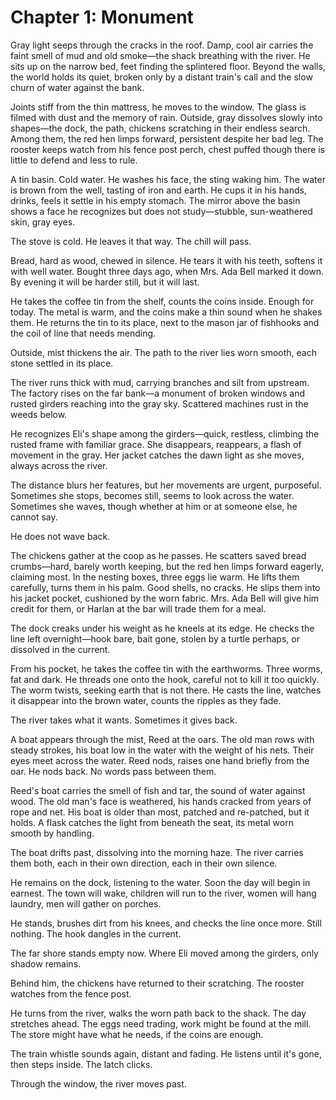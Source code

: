# Chapter 1: Monument

Gray light seeps through the cracks in the roof. Damp, cool air carries the faint smell of mud and old smoke—the shack breathing with the river. He sits up on the narrow bed, feet finding the splintered floor. Beyond the walls, the world holds its quiet, broken only by a distant train's call and the slow churn of water against the bank.

Joints stiff from the thin mattress, he moves to the window. The glass is filmed with dust and the memory of rain. Outside, gray dissolves slowly into shapes—the dock, the path, chickens scratching in their endless search. Among them, the red hen limps forward, persistent despite her bad leg. The rooster keeps watch from his fence post perch, chest puffed though there is little to defend and less to rule.

A tin basin. Cold water. He washes his face, the sting waking him. The water is brown from the well, tasting of iron and earth. He cups it in his hands, drinks, feels it settle in his empty stomach. The mirror above the basin shows a face he recognizes but does not study—stubble, sun-weathered skin, gray eyes.

The stove is cold. He leaves it that way. The chill will pass.

Bread, hard as wood, chewed in silence. He tears it with his teeth, softens it with well water. Bought three days ago, when Mrs. Ada Bell marked it down. By evening it will be harder still, but it will last.

He takes the coffee tin from the shelf, counts the coins inside. Enough for today. The metal is warm, and the coins make a thin sound when he shakes them. He returns the tin to its place, next to the mason jar of fishhooks and the coil of line that needs mending.

Outside, mist thickens the air. The path to the river lies worn smooth, each stone settled in its place.

The river runs thick with mud, carrying branches and silt from upstream. The factory rises on the far bank—a monument of broken windows and rusted girders reaching into the gray sky. Scattered machines rust in the weeds below.

He recognizes Eli's shape among the girders—quick, restless, climbing the rusted frame with familiar grace. She disappears, reappears, a flash of movement in the gray. Her jacket catches the dawn light as she moves, always across the river.

The distance blurs her features, but her movements are urgent, purposeful. Sometimes she stops, becomes still, seems to look across the water. Sometimes she waves, though whether at him or at someone else, he cannot say.

He does not wave back.

The chickens gather at the coop as he passes. He scatters saved bread crumbs—hard, barely worth keeping, but the red hen limps forward eagerly, claiming most. In the nesting boxes, three eggs lie warm. He lifts them carefully, turns them in his palm. Good shells, no cracks. He slips them into his jacket pocket, cushioned by the worn fabric. Mrs. Ada Bell will give him credit for them, or Harlan at the bar will trade them for a meal.

The dock creaks under his weight as he kneels at its edge. He checks the line left overnight—hook bare, bait gone, stolen by a turtle perhaps, or dissolved in the current. 

From his pocket, he takes the coffee tin with the earthworms. Three worms, fat and dark. He threads one onto the hook, careful not to kill it too quickly. The worm twists, seeking earth that is not there. He casts the line, watches it disappear into the brown water, counts the ripples as they fade.

The river takes what it wants. Sometimes it gives back.

A boat appears through the mist, Reed at the oars. The old man rows with steady strokes, his boat low in the water with the weight of his nets. Their eyes meet across the water. Reed nods, raises one hand briefly from the oar. He nods back. No words pass between them.

Reed's boat carries the smell of fish and tar, the sound of water against wood. The old man's face is weathered, his hands cracked from years of rope and net. His boat is older than most, patched and re-patched, but it holds. A flask catches the light from beneath the seat, its metal worn smooth by handling.

The boat drifts past, dissolving into the morning haze. The river carries them both, each in their own direction, each in their own silence.

He remains on the dock, listening to the water. Soon the day will begin in earnest. The town will wake, children will run to the river, women will hang laundry, men will gather on porches.

He stands, brushes dirt from his knees, and checks the line once more. Still nothing. The hook dangles in the current.

The far shore stands empty now. Where Eli moved among the girders, only shadow remains.

Behind him, the chickens have returned to their scratching. The rooster watches from the fence post.

He turns from the river, walks the worn path back to the shack. The day stretches ahead. The eggs need trading, work might be found at the mill. The store might have what he needs, if the coins are enough.

The train whistle sounds again, distant and fading. He listens until it's gone, then steps inside. The latch clicks.

Through the window, the river moves past. 